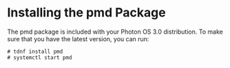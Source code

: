 # Installing the pmd Package

The pmd package is included with your Photon OS 3.0 distribution. To make sure that you have the latest version, you can run:
~~~~
# tdnf install pmd
# systemctl start pmd
~~~~